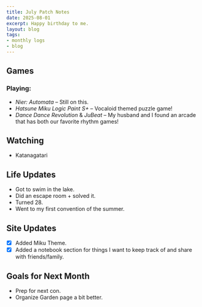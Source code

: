 ```yaml
---
title: July Patch Notes
date: 2025-08-01
excerpt: Happy birthday to me.
layout: blog
tags: 
- monthly logs
- blog
---
```


## Games 

### **Playing:**  
- *Nier: Automata* – Still on this.
- *Hatsune Miku Logic Paint S+* – Vocaloid themed puzzle game!
- *Dance Dance Revolution* & *JuBeat* – My husband and I found an arcade that has both our favorite rhythm games!  

## Watching
- Katanagatari

## Life Updates
- Got to swim in the lake.
- Did an escape room + solved it.
- Turned 28.
- Went to my first convention of the summer.

## Site Updates
- [x] Added Miku Theme. 
- [x] Added a notebook section for things I want to keep track of and share with friends/family.

## Goals for Next Month
- Prep for next con.
- Organize Garden page a bit better.